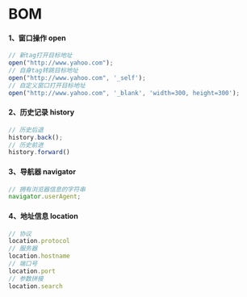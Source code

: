# BOM

#### 1、窗口操作 open

```js
// 新tag打开目标地址
open("http://www.yahoo.com");
// 自身tag转跳目标地址
open("http://www.yahoo.com", '_self');
// 自定义窗口打开目标地址
open("http://www.yahoo.com", '_blank', 'width=300, height=300');
```

#### 2、历史记录 history

```js
// 历史后退
history.back();
// 历史前进
history.forward()
```

#### 3、导航器 navigator

```js
// 拥有浏览器信息的字符串
navigator.userAgent;
```

#### 4、地址信息 location

```js
// 协议
location.protocol
// 服务器
location.hostname
// 端口号
location.port
// 参数拼接
location.search
```

